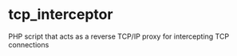 tcp_interceptor
===============

PHP script that acts as a reverse TCP/IP proxy for intercepting TCP connections
